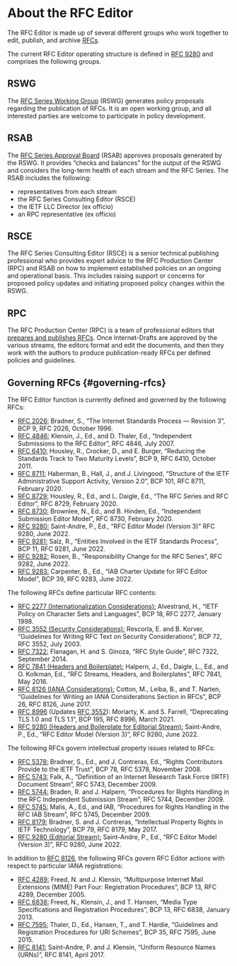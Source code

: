 # About the RFC Editor

The RFC Editor is made up of several different groups who work together to edit, publish, and archive [RFCs](https://docs.google.com/document/d/1GIzY1ZT_PJTOxacaFkAauUZ2p3eMPtui_v5RKORjyiw/edit?tab=t.0#heading=h.iikducyomqip).

The current RFC Editor operating structure is defined in [RFC 9280](/info/rfc9280/) and comprises the following groups.

## RSWG

The [RFC Series Working Group](https://datatracker.ietf.org/group/rswg/about/) (RSWG) generates policy proposals regarding the publication of RFCs. It is an open working group, and all interested parties are welcome to participate in policy development.

## RSAB

The [RFC Series Approval Board](https://datatracker.ietf.org/group/rsab/about/) (RSAB) approves proposals generated by the RSWG. It provides “checks and balances” for the output of the RSWG and considers the long-term health of each stream and the RFC Series. The RSAB includes the following:

- representatives from each stream
- the RFC Series Consulting Editor (RSCE)
- the IETF LLC Director (ex officio)
- an RPC representative (ex officio)

## RSCE

The RFC Series Consulting Editor (RSCE) is a senior technical publishing professional who provides expert advice to the RFC Production Center (RPC) and RSAB on how to implement established policies on an ongoing and operational basis. This includes raising support or concerns for proposed policy updates and initiating proposed policy changes within the RSWG.

## RPC

The RFC Production Center (RPC) is a team of professional editors that [prepares and publishes RFCs](/authors/rfc-edit/). Once Internet-Drafts are approved by the various streams, the editors format and edit the documents, and then they work with the authors to produce publication-ready RFCs per defined policies and guidelines.

## Governing RFCs {#governing-rfcs}

The RFC Editor function is currently defined and governed by the following RFCs:

- [RFC 2026:](/info/rfc2026/) Bradner, S., “The Internet Standards Process — Revision 3”, BCP 9, RFC 2026, October 1996.
- [RFC 4846:](/info/rfc4846/) Klensin, J., Ed., and D. Thaler, Ed., “Independent Submissions to the RFC Editor”, RFC 4846, July 2007.
- [RFC 6410:](/info/rfc6410/) Housley, R., Crocker, D., and E. Burger, “Reducing the Standards Track to Two Maturity Levels”, BCP 9, RFC 6410, October 2011.
- [RFC 8711:](/info/rfc8711/) Haberman, B., Hall, J., and J. Livingood, “Structure of the IETF Administrative Support Activity, Version 2.0”, BCP 101, RFC 8711, February 2020.
- [RFC 8729:](/info/rfc8729/) Housley, R., Ed., and L. Daigle, Ed., “The RFC Series and RFC Editor”, RFC 8729, February 2020.
- [RFC 8730:](/info/rfc8730/) Brownlee, N., Ed., and B. Hinden, Ed., “Independent Submission Editor Model”, RFC 8730, February 2020.
- [RFC 9280:](/info/rfc9280/) Saint-Andre, P., Ed., “RFC Editor Model (Version 3)” RFC 9280, June 2022.
- [RFC 9281:](/info/rfc9281/) Salz, R., “Entities Involved in the IETF Standards Process”, BCP 11, RFC 9281, June 2022.
- [RFC 9282:](/info/rfc9282/) Rosen, B., “Responsibility Change for the RFC Series”, RFC 9282, June 2022.
- [RFC 9283:](/info/rfc9283/) Carpenter, B., Ed., “IAB Charter Update for RFC Editor Model”, BCP 39, RFC 9283, June 2022.

The following RFCs define particular RFC contents:

- [RFC 2277 (Internationalization Considerations):](/info/rfc2277/) Alvestrand, H., “IETF Policy on Character Sets and Languages”, BCP 18, RFC 2277, January 1998\.
- [RFC 3552 (Security Considerations):](/info/rfc3552/) Rescorla, E. and B. Korver, “Guidelines for Writing RFC Text on Security Considerations”, BCP 72, RFC 3552, July 2003\.
- [RFC 7322:](/info/rfc7322/) Flanagan, H. and S. Ginoza, “RFC Style Guide”, RFC 7322, September 2014\.
- [RFC 7841 (Headers and Boilerplate):](/info/rfc7841/) Halpern, J., Ed., Daigle, L., Ed., and O. Kolkman, Ed., “RFC Streams, Headers, and Boilerplates”, RFC 7841, May 2016\.
- [RFC 8126 (IANA Considerations):](/info/rfc8126/) Cotton, M., Leiba, B., and T. Narten, “Guidelines for Writing an IANA Considerations Section in RFCs”, BCP 26, RFC 8126, June 2017\.
- [RFC 8996](/info/rfc8996/) (Updates [RFC 3552](/info/rfc3552/)): Moriarty, K. and S. Farrell, “Deprecating TLS 1.0 and TLS 1.1”, BCP 195, RFC 8996, March 2021\.
- [RFC 9280 (Headers and Boilerplate for Editorial Stream):](/info/rfc9280/) Saint-Andre, P., Ed., “RFC Editor Model (Version 3)”, RFC 9280, June 2022\.

The following RFCs govern intellectual property issues related to RFCs:

- [RFC 5378:](/info/rfc5378/) Bradner, S., Ed., and J. Contreras, Ed., “Rights Contributors Provide to the IETF Trust”, BCP 78, RFC 5378, November 2008\.
- [RFC 5743:](/info/rfc5743/) Falk, A., “Definition of an Internet Research Task Force (IRTF) Document Stream”, RFC 5743, December 2009\.
- [RFC 5744:](/info/rfc5744/) Braden, R. and J. Halpern, “Procedures for Rights Handling in the RFC Independent Submission Stream”, RFC 5744, December 2009\.
- [RFC 5745:](/info/rfc5745/) Malis, A., Ed., and IAB, “Procedures for Rights Handling in the RFC IAB Stream”, RFC 5745, December 2009\.
- [RFC 8179:](/info/rfc8179/) Bradner, S. and J. Contreras, “Intellectual Property Rights in IETF Technology”, BCP 79, RFC 8179, May 2017\.
- [RFC 9280 (Editorial Stream):](/info/rfc9280/) Saint-Andre, P., Ed., “RFC Editor Model (Version 3)”, RFC 9280, June 2022\.

In addition to [RFC 8126](/info/rfc8126/), the following RFCs govern RFC Editor actions with respect to particular IANA registrations:

- [RFC 4289:](/info/rfc4289/) Freed, N. and J. Klensin, “Multipurpose Internet Mail Extensions (MIME) Part Four: Registration Procedures”, BCP 13, RFC 4289, December 2005\.
- [RFC 6838:](/info/rfc6838/) Freed, N., Klensin, J., and T. Hansen, “Media Type Specifications and Registration Procedures”, BCP 13, RFC 6838, January 2013\.
- [RFC 7595:](/info/rfc7595/) Thaler, D., Ed., Hansen, T., and T. Hardie, “Guidelines and Registration Procedures for URI Schemes”, BCP 35, RFC 7595, June 2015\.
- [RFC 8141:](/info/rfc8141/) Saint-Andre, P. and J. Klensin, “Uniform Resource Names (URNs)”, RFC 8141, April 2017\.
